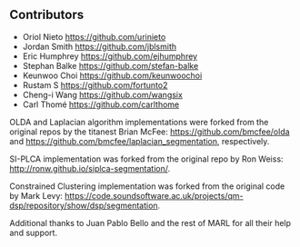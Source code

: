 Contributors
------------

* Oriol Nieto <https://github.com/urinieto>
* Jordan Smith <https://github.com/jblsmith>
* Eric Humphrey <https://github.com/ejhumphrey>
* Stephan Balke <https://github.com/stefan-balke>
* Keunwoo Choi <https://github.com/keunwoochoi>
* Rustam S <https://github.com/fortunto2>
* Cheng-i Wang <https://github.com/wangsix>
* Carl Thomé <https://github.com/carlthome>

OLDA and Laplacian algorithm implementations were forked from the original repos by the titanest Brian McFee:
<https://github.com/bmcfee/olda> and <https://github.com/bmcfee/laplacian_segmentation>, respectively.

SI-PLCA implementation was forked from the original repo by Ron Weiss: <http://ronw.github.io/siplca-segmentation/>.

Constrained Clustering implementation was forked from the original code by Mark Levy: <https://code.soundsoftware.ac.uk/projects/qm-dsp/repository/show/dsp/segmentation>.

Additional thanks to Juan Pablo Bello and the rest of MARL for all their help and support.
